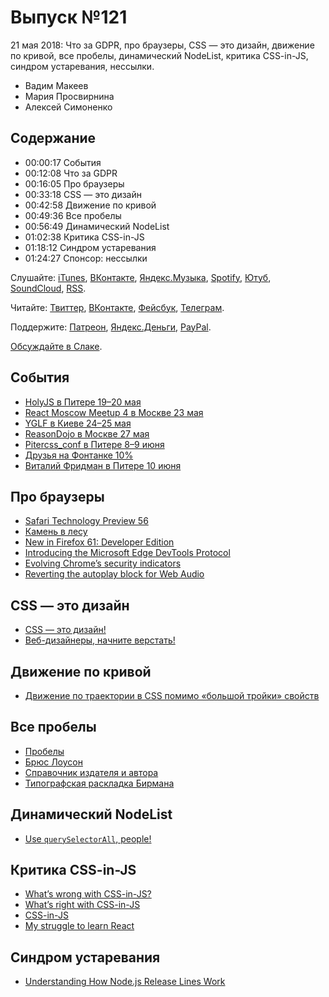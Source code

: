 # Выпуск №121

21 мая 2018: Что за GDPR, про браузеры, CSS — это дизайн, движение по кривой, все пробелы, динамический NodeList, критика CSS-in-JS, синдром устаревания, нессылки.

- Вадим Макеев
- Мария Просвирнина
- Алексей Симоненко

## Содержание

- 00:00:17 События
- 00:12:08 Что за GDPR
- 00:16:05 Про браузеры
- 00:33:18 CSS — это дизайн
- 00:42:58 Движение по кривой
- 00:49:36 Все пробелы
- 00:56:49 Динамический NodeList
- 01:02:38 Критика CSS-in-JS
- 01:18:12 Синдром устаревания
- 01:24:27 Спонсор: нессылки

Слушайте: [iTunes](https://itunes.apple.com/podcast/id1080500016), [ВКонтакте](https://vk.com/podcasts-32017543), [Яндекс.Музыка](https://music.yandex.ru/album/6245956), [Spotify](https://open.spotify.com/show/3rzAcADjpBpXt73L0epTjV), [Ютуб](https://www.youtube.com/playlist?list=PLMBnwIwFEFHcwuevhsNXkFTcadeX5R1Go), [SoundCloud](https://soundcloud.com/web-standards), [RSS](https://web-standards.ru/podcast/feed/).

Читайте: [Твиттер](https://twitter.com/webstandards_ru), [ВКонтакте](https://vk.com/webstandards_ru), [Фейсбук](https://www.facebook.com/webstandardsru), [Телеграм](https://t.me/webstandards_ru).

Поддержите: [Патреон](https://www.patreon.com/webstandards_ru), [Яндекс.Деньги](https://money.yandex.ru/to/41001119329753), [PayPal](https://www.paypal.me/pepelsbey).

[Обсуждайте в Слаке](http://slack.web-standards.ru/).

## События

- [HolyJS в Питере 19–20 мая](https://holyjs-piter.ru/)
- [React Moscow Meetup 4 в Москве 23 мая](https://www.meetup.com/React-Moscow-Meetup/events/250894427/)
- [YGLF в Киеве 24–25 мая](http://yglf.com.ua/)
- [ReasonDojo в Москве 27 мая](https://reason.timepad.ru/event/727210/)
- [Pitercss_conf в Питере 8–9 июня](https://pitercss.com/)
- [Друзья на Фонтанке 10%](http://www.friendsplace.ru/druzya-na-fontanke/)
- [Виталий Фридман в Питере 10 июня](https://htmlacademy.timepad.ru/event/723197/)

## Про браузеры

- [Safari Technology Preview 56](https://webkit.org/blog/8296/release-notes-for-safari-technology-preview-56/)
- [Камень в лесу](https://twitter.com/kamen_v_lesu)
- [New in Firefox 61: Developer Edition](https://hacks.mozilla.org/2018/05/new-in-firefox-61-developer-edition/)
- [Introducing the Microsoft Edge DevTools Protocol](https://blogs.windows.com/msedgedev/2018/05/11/introducing-edge-devtools-protocol/#SuB65ewmGbQ0BZXD.97)
- [Evolving Chrome’s security indicators](https://blog.chromium.org/2018/05/evolving-chromes-security-indicators.html)
- [Reverting the autoplay block for Web Audio](https://twitter.com/DasSurma/status/996521366156464133)

## CSS — это дизайн

- [CSS — это дизайн!](https://medium.com/p/5a1b32c55d4)
- [Веб-дизайнеры, начните верстать!](https://medium.com/p/c44fa28b6ad9)

## Движение по кривой

- [Движение по траектории в CSS помимо «большой тройки» свойств](http://css-live.ru/articles/dvizhenie-po-traektorii-v-css-pomimo-bolshoj-trojki-svojstv.html)

## Все пробелы

- [Пробелы](http://kirillbelyaev.com/all/spaces/)
- [Брюс Лоусон](https://twitter.com/brucel)
- [Справочник издателя и автора](https://www.artlebedev.ru/izdal/spravochnik-izdatelya-i-avtora-2017/)
- [Типографская раскладка Бирмана](https://ilyabirman.ru/projects/typography-layout/)

## Динамический NodeList

- [Use `querySelectorAll`, people!](https://twitter.com/dassurma/status/996701101138341888)

## Критика CSS-in-JS

- [What’s wrong with CSS-in-JS?](http://bradfrost.com/blog/link/whats-wrong-with-css-in-js/)
- [What’s right with CSS-in-JS](https://micahgodbolt.com/blog/what-s-right-with-css-in-js/)
- [CSS-in-JS](http://www.brianmuenzenmeyer.com/css-in-jss)
- [My struggle to learn React](http://bradfrost.com/blog/post/my-struggle-to-learn-react/)

## Синдром устаревания

- [Understanding How Node.js Release Lines Work](https://nodesource.com/blog/understanding-how-node-js-release-lines-work)
